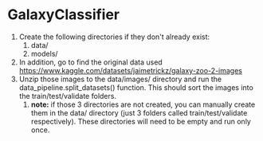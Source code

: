 # GalaxyClassifier

1. Create the following directories if they don't already exist:
   1. data/
   2. models/
2. In addition, go to find the original data used https://www.kaggle.com/datasets/jaimetrickz/galaxy-zoo-2-images
3. Unzip those images to the data/images/ directory and run the data_pipeline.split_datasets() function. This should sort the images into the train/test/validate folders.
   1. **note:** if those 3 directories are not created, you can manually create them in the data/ directory (just 3 folders called train/test/validate respectively). These directories will need to be empty and run only once.